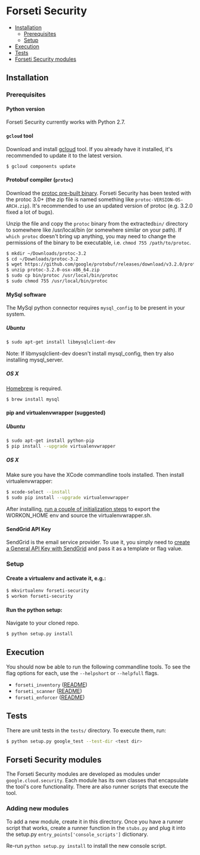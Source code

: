 # Forseti Security
* [Installation](#installation)
  *  [Prerequisites](#prerequisites)
  *  [Setup](#setup)
* [Execution](#execution)
* [Tests](#tests)
* [Forseti Security modules](#forseti-security-modules)

## Installation
### Prerequisites
#### Python version
Forseti Security currently works with Python 2.7.

#### `gcloud` tool
Download and install [gcloud](https://cloud.google.com/sdk/gcloud/) tool. If you already have
it installed, it's recommended to update it to the latest version.

```sh
$ gcloud components update
```

#### Protobuf compiler (`protoc`)
Download the [protoc pre-built
binary](https://github.com/google/protobuf/releases). Forseti Security has been tested with
the protoc 3.0+ (the zip file is named something like
`protoc-VERSION-OS-ARCH.zip`). It's recommended to use an updated version of
protoc (e.g. 3.2.0 fixed a lot of bugs).

Unzip the file and copy the `protoc` binary from the extracted`bin/` directory
to somewhere like /usr/local/bin (or somewhere similar on your path). If `which
protoc` doesn't bring up anything, you may need to change the permissions of the
binary to be executable, i.e. `chmod 755 /path/to/protoc`.

```sh
$ mkdir ~/Downloads/protoc-3.2
$ cd ~/Downloads/protoc-3.2
$ wget https://github.com/google/protobuf/releases/download/v3.2.0/protoc-3.2.0-osx-x86_64.zip
$ unzip protoc-3.2.0-osx-x86_64.zip
$ sudo cp bin/protoc /usr/local/bin/protoc
$ sudo chmod 755 /usr/local/bin/protoc
```

#### MySql software
The MySql python connector requires `mysql_config` to be present in your system.

##### Ubuntu
```sh
$ sudo apt-get install libmysqlclient-dev
```
Note: If libmysqlclient-dev doesn't install mysql_config, then try also installing mysql_server.

##### OS X
[Homebrew](https://brew.sh) is required.
```sh
$ brew install mysql
```

#### pip and virtualenvwrapper (suggested)
##### Ubuntu
```sh
$ sudo apt-get install python-pip
$ pip install --upgrade virtualenvwrapper
```

##### OS X
Make sure you have the XCode commandline tools installed. Then install
virtualenvwrapper:

```sh
$ xcode-select --install
$ sudo pip install --upgrade virtualenvwrapper
```
After installing, [run a couple of initialization steps](https://virtualenvwrapper.readthedocs.io/en/latest/)
to export the WORKON_HOME env and source the virtualenvwrapper.sh.

#### SendGrid API Key
SendGrid is the email service provider.  To use it, you simply need
to [create a General API Key with SendGrid](https://sendgrid.com/docs/User_Guide/Settings/api_keys.html)
and pass it as a template or flag value.

### Setup
#### Create a virtualenv and activate it, e.g.:
```sh
$ mkvirtualenv forseti-security
$ workon forseti-security
```

#### Run the python setup:
Navigate to your cloned repo.
```sh
$ python setup.py install
```

## Execution
You should now be able to run the following commandline tools. To see the flag options for each, use
the `--helpshort` or `--helpfull` flags.

 - `forseti_inventory` ([README](/google/cloud/security/inventory/README.md))
 - `forseti_scanner` ([README](/google/cloud/security/scanner/README.md))
 - `forseti_enforcer` ([README](/google/cloud/security/enforcer/README.md))

## Tests
There are unit tests in the `tests/` directory. To execute them, run:

```sh
$ python setup.py google_test --test-dir <test dir>
```

## Forseti Security modules
The Forseti Security modules are developed as modules under `google.cloud.security`.
Each module has its own classes that encapsulate the tool's core functionality.
There are also runner scripts that execute the tool.

### Adding new modules
To add a new module, create it in this directory. Once you have a runner script
that works, create a runner function in the `stubs.py` and plug it into the setup.py
`entry_points['console_scripts']` dictionary.

Re-run `python setup.py install` to install the new console script.

